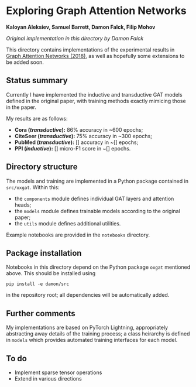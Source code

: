 # Exploring Graph Attention Networks

**Kaloyan Aleksiev, Samuel Barrett, Damon Falck, Filip Mohov**

*Original implementation in this directory by Damon Falck*

This directory contains implementations of the experimental results in [Graph Attention Networks (2018)](https://arxiv.org/abs/1710.10903), as well as hopefully some extensions to be added soon.

## Status summary

Currently I have implemented the inductive and transductive GAT models defined in the original paper, with training methods exactly mimicing those in the paper.

My results are as follows:

- **Cora (*transductive*):** 86% accuracy in ~600 epochs;
- **CiteSeer (*transductive*):** 75% accuracy in ~300 epochs;
- **PubMed (*transductive*):** [] accuracy in ~[] epochs;
- **PPI (*inductive*):** [] micro-F1 score in ~[] epochs.

## Directory structure

The models and training are implemented in a Python package contained in `src/oxgat`. Within this:

- the `components` module defines individual GAT layers and attention heads;
- the `models` module defines trainable models according to the original paper;
- the `utils` module defines additional utilities.

Example notebooks are provided in the `notebooks` directory.

## Package installation

Notebooks in this directory depend on the Python package `oxgat` mentioned above. This should be installed using
```
pip install -e damon/src
```
in the repository root; all dependencies will be automatically added.

## Further comments

My implementations are based on PyTorch Lightning, appropriately abstracting away details of the training process; a class heirarchy is defined in `models` which provides automated training interfaces for each model.

## To do

- Implement sparse tensor operations
- Extend in various directions
